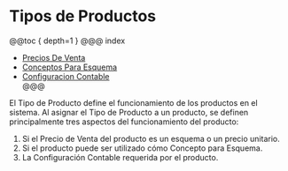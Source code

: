 # Tipos de Productos

@@toc { depth=1 }
@@@ index
* [Precios De Venta](precio_de_venta.md)
* [Conceptos Para Esquema](conceptos_para_esquema.md)
* [Configuracion Contable](configuracion_contable.md)  
@@@

El Tipo de Producto define el funcionamiento de los productos en el sistema. Al asignar el Tipo de Producto a un
producto, se definen principalmente tres aspectos del funcionamiento del producto:

1. Si el Precio de Venta del producto es un esquema o un precio unitario.
2. Si el producto puede ser utilizado cómo Concepto para Esquema.
3. La Configuración Contable requerida por el producto.











